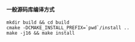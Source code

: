 #### 一般源码库编译方式
```
mkdir build && cd build
cmake -DCMAKE_INSTALL_PREFIX=`pwd`/install ..
make -j16 && make install
```
